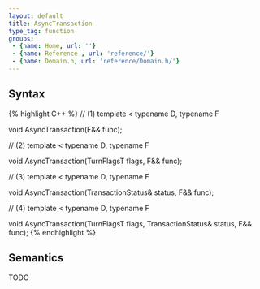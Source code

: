 ```yaml
---
layout: default
title: AsyncTransaction
type_tag: function
groups: 
 - {name: Home, url: ''}
 - {name: Reference , url: 'reference/'}
 - {name: Domain.h, url: 'reference/Domain.h/'}
---
```

## Syntax
{% highlight C++ %}
// (1)
template
<
    typename D,
    typename F
>
void AsyncTransaction(F&& func);

// (2)
template
<
    typename D,
    typename F
>
void AsyncTransaction(TurnFlagsT flags, F&& func);

// (3)
template
<
    typename D,
    typename F
>
void AsyncTransaction(TransactionStatus& status, F&& func);

// (4)
template
<
    typename D,
    typename F
>
void AsyncTransaction(TurnFlagsT flags, TransactionStatus& status, F&& func);
{% endhighlight %}

## Semantics
TODO